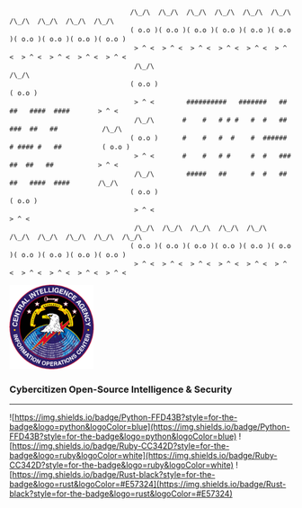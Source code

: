 ``` 
                              
                              /\_/\  /\_/\  /\_/\  /\_/\  /\_/\  /\_/\  /\_/\  /\_/\  /\_/\  /\_/\ 
                              ( o.o )( o.o )( o.o )( o.o )( o.o )( o.o )( o.o )( o.o )( o.o )( o.o )
                               > ^ <  > ^ <  > ^ <  > ^ <  > ^ <  > ^ <  > ^ <  > ^ <  > ^ <  > ^ < 
                               /\_/\                                                          /\_/\ 
                              ( o.o )                                                        ( o.o )
                               > ^ <        ##########   #######   ##   ##   ####  ####       > ^ < 
                               /\_/\       #    #   # # #   #  #   ##  ###  ##   ##           /\_/\ 
                              ( o.o )      #    #   #  #    #  ###### # #### #   ##          ( o.o )
                               > ^ <       #    #   # #     #  #   ###  ##  ##   ##           > ^ < 
                               /\_/\        #####   ##      #  #   ##   ##   ####  ####       /\_/\ 
                              ( o.o )                                                        ( o.o )
                               > ^ <                                                          > ^ < 
                               /\_/\  /\_/\  /\_/\  /\_/\  /\_/\  /\_/\  /\_/\  /\_/\  /\_/\  /\_/\ 
                              ( o.o )( o.o )( o.o )( o.o )( o.o )( o.o )( o.o )( o.o )( o.o )( o.o )
                               > ^ <  > ^ <  > ^ <  > ^ <  > ^ <  > ^ <  > ^ <  > ^ <  > ^ <  > ^ <
 ```


<img style="width:150px;height:150px;" src="library/courses/cybersecurity/images/logo.png"/>

### Cybercitizen Open-Source Intelligence & Security
<hr>

   
![https://img.shields.io/badge/Python-FFD43B?style=for-the-badge&logo=python&logoColor=blue](https://img.shields.io/badge/Python-FFD43B?style=for-the-badge&logo=python&logoColor=blue)
![https://img.shields.io/badge/Ruby-CC342D?style=for-the-badge&logo=ruby&logoColor=white](https://img.shields.io/badge/Ruby-CC342D?style=for-the-badge&logo=ruby&logoColor=white)
![https://img.shields.io/badge/Rust-black?style=for-the-badge&logo=rust&logoColor=#E57324](https://img.shields.io/badge/Rust-black?style=for-the-badge&logo=rust&logoColor=#E57324)
